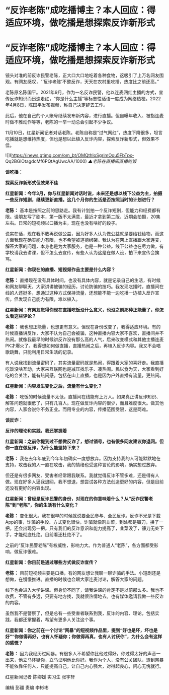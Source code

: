 # “反诈老陈”成吃播博主？本人回应：得适应环境，做吃播是想探索反诈新形式

# “反诈老陈”成吃播博主？本人回应：得适应环境，做吃播是想探索反诈新形式

镜头对准的前反诈民警老陈，正大口大口地吃着各种食物，这吸引了上万名网友围观。有网友感叹，“‘反诈老陈’不整反诈，天天在农村里吃播，热度比之前还高。”

老陈原名陈国平。2021年9月，作为一名反诈民警，他以连麦网红主播的方式，宣传反诈知识而迅速走红，“你是什么主播”等标志性话语一度成为网络热梗。2022年4月8日，陈国平发布视频，称自己决定辞去工作。

此后，他在自己的个人账号继续发布新内容，进行直播。但自曝年收入、被指连麦时做不雅动作等等，老陈的一举一动总会引起不少争议。

11月10日，红星新闻记者对话老陈。老陈自称是“过气网红”，热度下降很多，坦言吃播就是想维持热度，但也是想以此植入反诈内容，探索反诈新形式，但效果不佳。

![](https://inews.gtimg.com/om_bt/OMQthIoSgrimOou5FbTpx-
Qq2BGlOtagdcMf6PQtAgUwcAA/1000) _▲老陈在直播间直播吃饭_

**谈吃播：**

**探索反诈新形式但效果不佳**

**红星新闻：今年3月，你与红星新闻对话时说，未来还是想以线下公益为主，拍摄一些反诈短剧，继续更新直播。这几个月你的生活是否按照当时的计划进行？**

**老陈：**
基本是按照之前的思路走。我有计划拍一个反诈短剧，但能力和经费都有限。请朋友写了剧本，第一版不太满意，最近才拿到第二版，近期会拍摄，20集左右。日常的短视频以口播为主，现在也没有啥好的段子。

说实在话，现在我不敢再说做公益，因为好多人认为做公益就是要给钱给物，而这方面我现在确实能力有限，也不希望被道德绑架。我认为在网上直播跟大家连麦，解答大家的问题，本身也是为大家服务，也是一种公益。线下公益也在尽力做，有学校请我去讲课，但不怎么去宣传，有些人认为这是在做人设，拍下来宣传会挨骂。

**红星新闻：你现在的直播、短视频作品主要是什么内容？**

**老陈：**
直播现在没有具体时间，也没有具体内容，就是记录自己的生活，有时候和网友聊聊天，大家讲讲被骗的经历，讨论防骗的技巧。我发现吃播时，直播间在线的人还挺多，想通过这种方式保持流量，还想能不能一边吃播一边植入反诈宣传。但发现自己能力有限，难以植入。

**红星新闻：有网友觉得你现在直播吃饭没什么意义，也没之前那种正能量了，你怎么看这些评论？**

**老陈：**
我也想正能量，也想更有意义。但现在身份改变了，我得适应环境。有的时候直播讲反诈，大家不认为自己会被骗，这种直播内容大家不喜欢，直播间并不热闹。就像我最早的时候讲反诈没有那么高的人气，后来改变模式和其他主播连麦PK才爆火了。我得想如何做直播，直播热闹之后，再植入反诈内容。我又不会唱歌跳舞，只能利用日常生活的记录。

有人说我找到流量密码了，其实流量密码就是热闹，得跟着大家的喜好走。我直播吃饭没啥互动，大家来互联网也是减压找乐子、凑热闹。民以食为天，大家看到好吃的会关注，能有热闹感。包括在山上直播，也是因为户外直播有流量，更热闹。

**红星新闻：内容发生变化之后，流量有什么变化？**

**老陈：**
吃饭的时候流量不太低，直播间在线能有上万人。如果真正讲反诈知识、解答问题就很低了，只有几百人。现在做反诈内容的很少，而且难度很大。做其他内容，人家会说你不务正业。而用专业的内容，传播范围受限，这是两难。

**谈反诈：**

**反诈的理论和实践，我还掌握着**

**红星新闻：之前你提到过不想做反诈了，想过销号，也有很多网友建议你退网。但你一直在做反诈，为什么能坚持下来？**

**老陈：** 我在去年年底到今年年初确实一度想放弃。因为支持我的人可能默默地在支持，攻击我的人一直在攻击，我的情绪也受这种言论的影响，确实想过放弃。

但还是有很多网友、受害者经常跟我联系。我就觉得反诈不管多难，还是得有人做。现在好多人逼我退网，我不想退，想尝试各种方法创造更好的内容，但是目前还没有更好的内容出现。

**红星新闻：曾经是反诈民警的身份，对现在的你意味着什么？从“反诈民警老陈”到“老陈”，你的生活有什么变化？**

**老陈：**
变化很大。我在很早的时候就说要全民参与、全民反诈。反诈不光是下载App的事，诈骗的手段、方式变化很快，诈骗就像割韭菜，到处都是镰刀，换了一把，还会出现另一把。只有我们的反诈意识和能力提高了，韭菜没了，镰刀无处下手，才能彻底杜绝。目前看还杜绝不了。

之前的“反诈民警老陈”有权威性，影响力大。作为普通人“老陈”，各方面都受影响，做反诈很难。

**红星新闻：你目前是通过哪些方式做反诈宣传？**

**老陈：** 目前短视频主要是口播，有的网友想让我聊一聊诈骗的手法。小短剧还是想做，在慢慢推进。直播的时候也会跟大家连麦讨论，解答大家的问题。

线下也会进入大学讲课。但身份不同了，请我讲课的肯定不是以前那么多。我也不收费，不管有多远，只要有地方找，我就很热情地去。也有媒体邀请我做一些反诈的内容。

虽然我不是警察了，但是总有一些受害者联系到我，反诈的内容、理论，包括实践，我都还掌握着，希望有更多人关注这个事。

**红星新闻：你之前在一个讨论“网暴”的短视频作品里，提到“好也是坏，坏也是好”“你做得再好，也有人怀疑你；你做得再真，也有人讨厌你”，为什么会有这样的感慨？**

**老陈：**
因为我经历过网暴。有很多人不希望你比他过得好，你过得太好的声音一出来，他立马怀疑你，立马证明他比你好。我作为个人，没有公关团队，遭到网暴不能依靠任何人，只能提高自己，让自己内心强大，对得起良心，问心无愧就行。

红星新闻记者 陈卿媛 实习生 张宇轩

编辑 彭疆 责编 李彬彬

